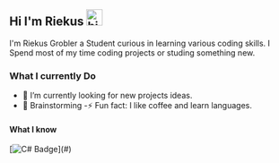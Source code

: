## Hi I'm Riekus <img src="https://user-images.githubusercontent.com/1303154/88677602-1635ba80-d120-11ea-84d8-d263ba5fc3c0.gif" width="29px" height="29px" alt="hi">

I'm Riekus Grobler a Student curious in learning various coding skills. I Spend most of my time coding projects or studing something new.

<!-- TODO: Add last video link -->

### What I currently Do

- 🔭 I’m currently looking for new projects ideas.
- 🧠 Brainstorming 
-⚡ Fun fact: I like coffee and learn languages.

#### What I know

<!-- TODO: Make technologies links takes you to repositories -->

[![C# Badge](https://skillicons.dev/icons?i=cs,unity,ubuntu,)](#) 
